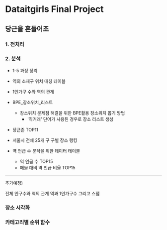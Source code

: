 # Dataitgirls Final Project
## 당근을 흔들어조

### 1. 전처리

### 2. 분석
* 1-5 과정 정리
 * 역의 소재구 위치 매칭 테이블
 * 1인가구 수와 역의 관계
 
* BPE_장소위치_리스트
  * 장소위치 문제점 해결을 위한 BPE활용 장소위치 뽑기 방법
    * '직거래' 단어가 사용된 경우로 장소 리스트 생성

* 당근존 TOP11

* 서울시 전체 25개 구 구별 장소 랭킹

* 역 언급 수 분석을 위한 데이터 테이블
   * 역 언급 수 TOP15
   * 매물 대비 역 언급 비율 TOP15

---------------------------------
 추가예정)
 
 전체 인구수와 역의 관계
 역과 1인가구수 그리고 스팸
 
### 장소 시각화
### 카테고리별 순위 함수
